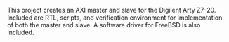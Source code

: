 This project creates an AXI master and slave for the Digilent Arty Z7-20.
Included are RTL, scripts, and verification environment for implementation of both the
master and slave.
A software driver for FreeBSD is also included. 
